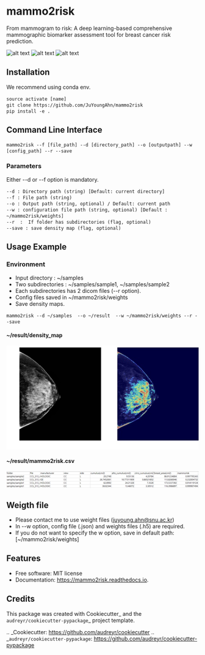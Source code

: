 mammo2risk
==========
From mammogram to risk: A deep learning-based comprehensive mammographic biomarker assessment tool for breast cancer risk prediction.

![alt text](https://img.shields.io/pypi/v/mammo2risk.svg "")
![alt text](https://img.shields.io/travis/JuYoungAhn/mammo2risk.svg "")
![alt text](https://readthedocs.org/projects/mammo2risk/badge/?version=latest "")

Installation
--------

We recommend using conda env.
```
source activate [name]
git clone https://github.com/JuYoungAhn/mammo2risk
pip install -e .
```

Command Line Interface
--------

```
mammo2risk --f [file_path] --d [directory_path] --o [outputpath] --w [config_path] --r --save
```
### Parameters
Either --d or --f option is mandatory.

```
--d : Directory path (string) [Default: current directory]
--f : File path (string)
--o : Output path (string, optional) / Default: current path
--w : configuration file path (string, optional) [Default : ~/mammo2risk/weights]
--r  :  If folder has subdirectories (flag, optional)
--save : save density map (flag, optional)
```

Usage Example
--------

### Environment
- Input directory : ~/samples
- Two subdirectories : ~/samples/sample1, ~/samples/sample2
- Each subdirectories has 2 dicom files (--r option).
- Config files saved in ~/mammo2risk/weights
- Save density maps.

```
mammo2risk --d ~/samples  --o ~/result  --w ~/mammo2risk/weights --r --save
```

#### ~/result/density_map 
![alt text](docs/figures/density_map.jfif "Density map")

#### ~/result/mammo2risk.csv 
![alt text](docs/figures/table.png "Result table")

Weigth file
--------
- Please contact me to use weight files (juyoung.ahn@snu.ac.kr)
- In --w option, config file (.json) and weights files (.h5) are required. 
- If you do not want to specify the w option, save in default path: [~/mammo2risk/weights] 

Features
--------

* Free software: MIT license
* Documentation: https://mammo2risk.readthedocs.io.

Credits
-------

This package was created with Cookiecutter_ and the `audreyr/cookiecutter-pypackage`_ project template.

.. _Cookiecutter: https://github.com/audreyr/cookiecutter
.. _`audreyr/cookiecutter-pypackage`: https://github.com/audreyr/cookiecutter-pypackage
